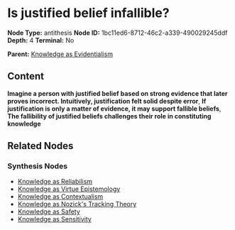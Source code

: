 # Is justified belief infallible?

**Node Type:** antithesis
**Node ID:** 1bc11ed6-8712-46c2-a339-490029245ddf
**Depth:** 4
**Terminal:** No

**Parent:** [Knowledge as Evidentialism](knowledge-as-evidentialism-synthesis-508e1740-4026-422b-adb5-fdf4d1eac7ac.md)

## Content

**Imagine a person with justified belief based on strong evidence that later proves incorrect. Intuitively, justification felt solid despite error**, **If justification is only a matter of evidence, it may support fallible beliefs**, **The fallibility of justified beliefs challenges their role in constituting knowledge**

## Related Nodes

### Synthesis Nodes

- [Knowledge as Reliabilism](knowledge-as-reliabilism-synthesis-189ae6d6-dac4-4452-862b-899bf3690db8.md)
- [Knowledge as Virtue Epistemology](knowledge-as-virtue-epistemology-synthesis-a39e26f3-e54a-43a1-b187-57d28feffd92.md)
- [Knowledge as Contextualism](knowledge-as-contextualism-synthesis-50510f87-aa19-43bf-a614-f670f9aef386.md)
- [Knowledge as Nozick's Tracking Theory](knowledge-as-nozicks-tracking-theory-synthesis-3f488e3a-1ed5-41ce-ac57-fbcef6bfbe6b.md)
- [Knowledge as Safety](knowledge-as-safety-synthesis-bce60076-b31b-4fd9-bbed-ebfd4def3291.md)
- [Knowledge as Sensitivity](knowledge-as-sensitivity-synthesis-cfba00e3-55cf-475a-8721-9702452e6e98.md)
